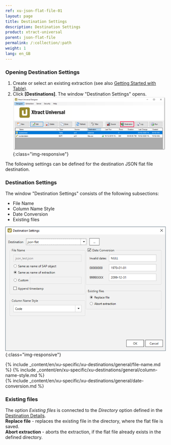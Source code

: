 ```yaml
---
ref: xu-json-flat-file-01
layout: page
title: Destination Settings
description: Destination Settings
product: xtract-universal
parent: json-flat-file
permalink: /:collection/:path
weight: 1
lang: en_GB
---
```


### Opening Destination Settings

1. Create or select an existing extraction (see also [Getting Started with Table](../../getting-started-table/define-a-table-extraction)).
2. Click **[Destinations]**. The window "Destination Settings" opens.
![Destination-settings](/img/content/xu/xu_designer_destination.png){:class="img-responsive"}

The following settings can be defined for the destination JSON flat file destination.  
  
### Destination Settings
The window "Destination Settings" consists of the following subsections:
- File Name
- Column Name Style
- Date Conversion
- Existing files

![XU_flatfile_JSON_Destination](/img/content/xu/json/XU_flatfile_JSON_Destination.png){:class="img-responsive"}

{% include _content/en/xu-specific/xu-destinations/general/file-name.md %}
{% include _content/en/xu-specific/xu-destinations/general/column-name-style.md %}        
{% include _content/en/xu-specific/xu-destinations/general/date-conversion.md %}

### Existing files
The option *Existing files* is connected to the *Directory* option defined in the [Destination Details](./json-flat-file/). <br>
**Replace file** - replaces the existing file in the directory, where the flat file is saved. <br>
**Abort extraction** - aborts the extraction, if the flat file already exists in the defined directory.
